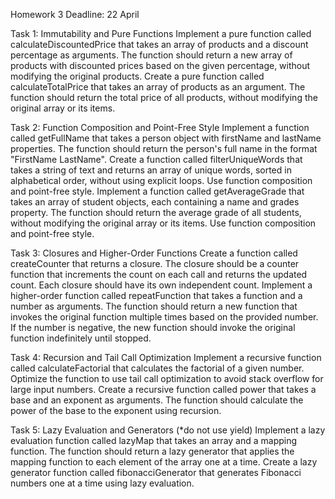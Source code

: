Homework 3
Deadline: 22 April

Task 1: Immutability and Pure Functions
Implement a pure function called calculateDiscountedPrice that takes an array of products and a discount percentage as arguments. The function should return a new array of products with discounted prices based on the given percentage, without modifying the original products.
Create a pure function called calculateTotalPrice that takes an array of products as an argument. The function should return the total price of all products, without modifying the original array or its items.

Task 2: Function Composition and Point-Free Style
Implement a function called getFullName that takes a person object with firstName and lastName properties. The function should return the person's full name in the format "FirstName LastName".
Create a function called filterUniqueWords that takes a string of text and returns an array of unique words, sorted in alphabetical order, without using explicit loops. Use function composition and point-free style.
Implement a function called getAverageGrade that takes an array of student objects, each containing a name and grades property. The function should return the average grade of all students, without modifying the original array or its items. Use function composition and point-free style.

Task 3: Closures and Higher-Order Functions
Create a function called createCounter that returns a closure. The closure should be a counter function that increments the count on each call and returns the updated count. Each closure should have its own independent count.
Implement a higher-order function called repeatFunction that takes a function and a number as arguments. The function should return a new function that invokes the original function multiple times based on the provided number. If the number is negative, the new function should invoke the original function indefinitely until stopped.

Task 4: Recursion and Tail Call Optimization
Implement a recursive function called calculateFactorial that calculates the factorial of a given number. Optimize the function to use tail call optimization to avoid stack overflow for large input numbers.
Create a recursive function called power that takes a base and an exponent as arguments. The function should calculate the power of the base to the exponent using recursion.

Task 5: Lazy Evaluation and Generators (*do not use yield)
Implement a lazy evaluation function called lazyMap that takes an array and a mapping function. The function should return a lazy generator that applies the mapping function to each element of the array one at a time.
Create a lazy generator function called fibonacciGenerator that generates Fibonacci numbers one at a time using lazy evaluation.